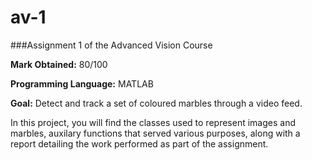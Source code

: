 av-1
====

###Assignment 1 of the Advanced Vision Course

**Mark Obtained:** 80/100

**Programming Language:** MATLAB

**Goal:** Detect and track a set of coloured marbles through a video feed. 

In this project, you will find the classes used to represent images and marbles,
auxilary functions that served various purposes, along with a report detailing
the work performed as part of the assignment.
